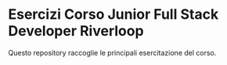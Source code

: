 # Esercizi Corso Junior Full Stack Developer Riverloop
Questo repository raccoglie le principali esercitazione del corso.
